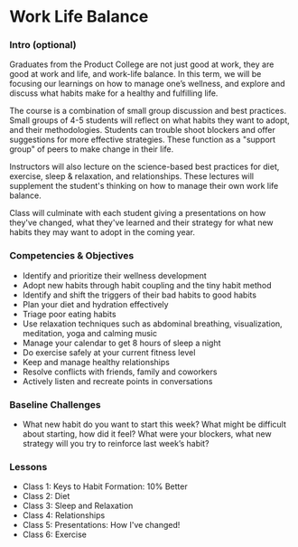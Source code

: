 # Work Life Balance

### Intro (optional)

Graduates from the Product College are not just good at work, they are good at work and life, and work-life balance. In this term, we will be focusing our learnings on how to manage one’s wellness, and explore and discuss what habits make for a healthy and fulfilling life.

The course is a combination of small group discussion and best practices. Small groups of 4-5 students will reflect on what habits they want to adopt, and their methodologies. Students can trouble shoot blockers and offer suggestions for more effective strategies. These function as a "support group" of peers to make change in their life.

Instructors will also lecture on the science-based best practices for diet, exercise, sleep & relaxation, and relationships. These lectures will supplement the student's thinking on how to manage their own work life balance.

Class will culminate with each student giving a presentations on how they've changed, what they've learned and their strategy for what new habits they may want to adopt in the coming year.


### Competencies & Objectives
* Identify and prioritize their wellness development
* Adopt new habits through habit coupling and the tiny habit method
* Identify and shift the triggers of their bad habits to good habits
* Plan your diet and hydration effectively
* Triage poor eating habits
* Use relaxation techniques such as abdominal breathing, visualization, meditation, yoga and calming music
* Manage your calendar to get 8 hours of sleep a night
* Do exercise safely at your current fitness level
* Keep and manage healthy relationships
* Resolve conflicts with friends, family and coworkers
* Actively listen and recreate points in conversations

### Baseline Challenges
* What new habit do you want to start this week? What might be difficult about starting, how did it feel? What were your blockers, what new strategy will you try to reinforce last week’s habit?

### Lessons
* Class 1: Keys to Habit Formation: 10% Better
* Class 2: Diet
* Class 3: Sleep and Relaxation
* Class 4: Relationships 
* Class 5: Presentations: How I've changed!
* Class 6: Exercise
